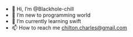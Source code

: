 - 👋 Hi, I’m @Blackhole-chill
- 👀 I’m new to programming world
- 🌱 I’m currently learning swift
- 📫 How to reach me chilton.charles@gmail.com

<!---
Blackhole-chill/Blackhole-chill is a ✨ special ✨ repository because its `README.md` (this file) appears on your GitHub profile.
You can click the Preview link to take a look at your changes.
--->
